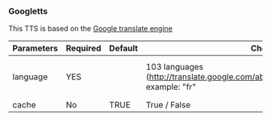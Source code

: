 ### Googletts

This TTS is based on the [Google translate engine](http://translate.google.com/)


| Parameters | Required | Default | Choices                                                                                     | Comment                                                                                                    |
|------------|----------|---------|---------------------------------------------------------------------------------------------|------------------------------------------------------------------------------------------------------------|
| language   | YES      |         | 103 languages (http://translate.google.com/about/intl/en_ALL/languages.html), example: "fr" | Language are identified with their ISO_639-1 codes (https://en.wikipedia.org/wiki/List_of_ISO_639-1_codes) |
| cache      | No       | TRUE    | True / False                                                                                | True if you want to use the cache with this TTS                                                            |